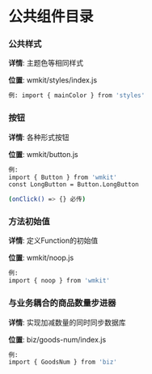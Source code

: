 # 公共组件目录 #
### 公共样式 ###
**详情**: 主题色等相同样式

**位置**: wmkit/styles/index.js
```sh
例: import { mainColor } from 'styles'

```


### 按钮 ###
**详情**: 各种形式按钮

**位置**: wmkit/button.js
```sh
例: 
import { Button } from 'wmkit'
const LongButton = Button.LongButton

(onClick() => {} 必传)

```


### 方法初始值 ###
**详情**: 定义Function的初始值

**位置**: wmkit/noop.js
```sh
例: 
import { noop } from 'wmkit'
```


### 与业务耦合的商品数量步进器 ###
**详情**: 实现加减数量的同时同步数据库

**位置**: biz/goods-num/index.js
```sh
例: 
import { GoodsNum } from 'biz'
```
